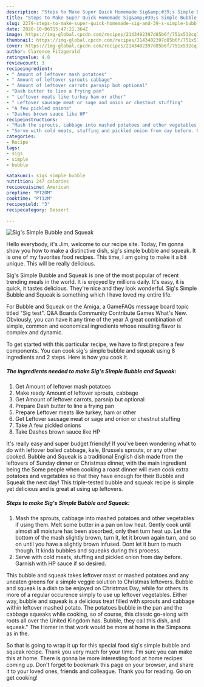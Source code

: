 ```yaml
---
description: "Steps to Make Super Quick Homemade Sig&amp;#39;s Simple Bubble and Squeak"
title: "Steps to Make Super Quick Homemade Sig&amp;#39;s Simple Bubble and Squeak"
slug: 2279-steps-to-make-super-quick-homemade-sig-and-39-s-simple-bubble-and-squeak
date: 2020-10-06T15:47:21.364Z
image: https://img-global.cpcdn.com/recipes/2143402397d85b6f/751x532cq70/sigs-simple-bubble-and-squeak-recipe-main-photo.jpg
thumbnail: https://img-global.cpcdn.com/recipes/2143402397d85b6f/751x532cq70/sigs-simple-bubble-and-squeak-recipe-main-photo.jpg
cover: https://img-global.cpcdn.com/recipes/2143402397d85b6f/751x532cq70/sigs-simple-bubble-and-squeak-recipe-main-photo.jpg
author: Clarence Fitzgerald
ratingvalue: 4.8
reviewcount: 3
recipeingredient:
- " Amount of leftover mash potatoes"
- " Amount of leftover sprouts cabbage"
- " Amount of leftover carrots parsnip but optional"
- "Dash butter to line a frying pan"
- " Leftover meats like turkey ham or other"
- " Leftover sausage meat or sage and onion or chestnut stuffing"
- "A few pickled onions"
- "Dashes brown sauce like HP"
recipeinstructions:
- "Mash the sprouts, cabbage into mashed potatoes and other vegetables if using them. Melt some butter in a pan on low heat. Gently cook until almost all moisture has been absorbed, only then turn heat up. Let the bottom of the mash slightly brown, turn it, let it brown again turn, and so on until you have a slightly brown infused. Dont let it burn to much though. It kinda bubbles and squeaks during this process."
- "Serve with cold meats, stuffing and pickled onion from day before. Garnish with HP sauce if so desired."
categories:
- Recipe
tags:
- sigs
- simple
- bubble

katakunci: sigs simple bubble 
nutrition: 247 calories
recipecuisine: American
preptime: "PT20M"
cooktime: "PT32M"
recipeyield: "3"
recipecategory: Dessert

---
```



![Sig&#39;s Simple Bubble and Squeak](https://img-global.cpcdn.com/recipes/2143402397d85b6f/751x532cq70/sigs-simple-bubble-and-squeak-recipe-main-photo.jpg)

Hello everybody, it's Jim, welcome to our recipe site. Today, I'm gonna show you how to make a distinctive dish, sig&#39;s simple bubble and squeak. It is one of my favorites food recipes. This time, I am going to make it a bit unique. This will be really delicious.

Sig&#39;s Simple Bubble and Squeak is one of the most popular of recent trending meals in the world. It is enjoyed by millions daily. It's easy, it is quick, it tastes delicious. They're nice and they look wonderful. Sig&#39;s Simple Bubble and Squeak is something which I have loved my entire life.

For Bubble and Squeak on the Amiga, a GameFAQs message board topic titled &#34;Sig test&#34;. Q&amp;A Boards Community Contribute Games What&#39;s New. Obviously, you can have it any time of the year A great combination of simple, common and economical ingredients whose resulting flavor is complex and dynamic.


To get started with this particular recipe, we have to first prepare a few components. You can cook sig&#39;s simple bubble and squeak using 8 ingredients and 2 steps. Here is how you cook it.

<!--inarticleads1-->

##### The ingredients needed to make Sig&#39;s Simple Bubble and Squeak:

1. Get  Amount of leftover mash potatoes
1. Make ready  Amount of leftover sprouts, cabbage
1. Get  Amount of leftover carrots, parsnip but optional
1. Prepare Dash butter to line a frying pan
1. Prepare  Leftover meats like turkey, ham or other
1. Get  Leftover sausage meat or sage and onion or chestnut stuffing
1. Take A few pickled onions
1. Take Dashes brown sauce like HP


It&#39;s really easy and super budget friendly! If you&#39;ve been wondering what to do with leftover boiled cabbage, kale, Brussels sprouts, or any other cooked. Bubble and Squeak is a traditional English dish made from the leftovers of Sunday dinner or Christmas dinner, with the main ingredient being the Some people when cooking a roast dinner will even cook extra potatoes and vegetables so that they have enough for their Bubble and Squeak the next day! This triple-tested bubble and squeak recipe is simple yet delicious and is great at using up leftovers. 

<!--inarticleads2-->

##### Steps to make Sig&#39;s Simple Bubble and Squeak:

1. Mash the sprouts, cabbage into mashed potatoes and other vegetables if using them. Melt some butter in a pan on low heat. Gently cook until almost all moisture has been absorbed, only then turn heat up. Let the bottom of the mash slightly brown, turn it, let it brown again turn, and so on until you have a slightly brown infused. Dont let it burn to much though. It kinda bubbles and squeaks during this process.
1. Serve with cold meats, stuffing and pickled onion from day before. Garnish with HP sauce if so desired.


This bubble and squeak takes leftover roast or mashed potatoes and any uneaten greens for a simple veggie solution to Christmas leftovers. Bubble and squeak is a dish to be enjoyed on Christmas Day, while for others its more of a regular occurence simply to use up leftover vegetables. Either way, bubble and squeak is a delicious treat filled with sprouts and cabbage within leftover mashed potato. The potatoes bubble in the pan and the cabbage squeaks while cooking, so of course, this classic go-along with roots all over the United Kingdom has. Bubble, they call this dish, and squeak.&#34; The Homer in that work would be more at home in the Simpsons as in the. 

So that is going to wrap it up for this special food sig&#39;s simple bubble and squeak recipe. Thank you very much for your time. I'm sure you can make this at home. There is gonna be more interesting food at home recipes coming up. Don't forget to bookmark this page on your browser, and share it to your loved ones, friends and colleague. Thank you for reading. Go on get cooking!
